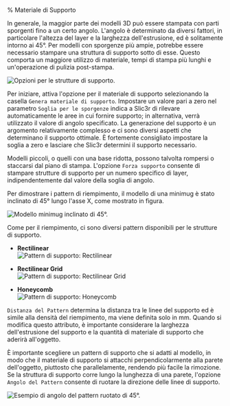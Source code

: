 % Materiale di Supporto

In generale, la maggior parte dei modelli 3D può essere stampata con parti sporgenti fino a un certo angolo. L'angolo è determinato da diversi fattori, in particolare l'altezza del layer e la larghezza dell'estrusione, ed è solitamente intorno ai 45°. Per modelli con sporgenze più ampie, potrebbe essere necessario stampare una struttura di supporto sotto di esse. Questo comporta un maggiore utilizzo di materiale, tempi di stampa più lunghi e un'operazione di pulizia post-stampa.

![Opzioni per le strutture di supporto.](images/support/advanced_support.png "fig:")

Per iniziare, attiva l'opzione per il materiale di supporto selezionando la casella `Genera materiale di supporto`. Impostare un valore pari a zero nel parametro `Soglia per le sporgenze` indica a Slic3r di rilevare automaticamente le aree in cui fornire supporto; in alternativa, verrà utilizzato il valore di angolo specificato. La generazione del supporto è un argomento relativamente complesso e ci sono diversi aspetti che determinano il supporto ottimale. È fortemente consigliato impostare la soglia a zero e lasciare che Slic3r determini il supporto necessario.

Modelli piccoli, o quelli con una base ridotta, possono talvolta rompersi o staccarsi dal piano di stampa. L'opzione `Forza supporto` consente di stampare strutture di supporto per un numero specifico di layer, indipendentemente dal valore della soglia di angolo.

Per dimostrare i pattern di riempimento, il modello di una minimug è stato inclinato di 45° lungo l'asse X, come mostrato in figura.

![Modello minimug inclinato di 45°.](images/support/support_minimug_45deg.png "fig:")

Come per il riempimento, ci sono diversi pattern disponibili per le strutture di supporto.

- **Rectilinear**  
  ![Pattern di supporto: Rectilinear](images/support/support_pattern_rectlinear.png "fig:")

- **Rectilinear Grid**  
  ![Pattern di supporto: Rectilinear Grid](images/support/support_pattern_rectlinear_grid.png "fig:")

- **Honeycomb**  
  ![Pattern di supporto: Honeycomb](images/support/support_pattern_honeycomb.png "fig:")

`Distanza del Pattern` determina la distanza tra le linee del supporto ed è simile alla densità del riempimento, ma viene definita solo in mm. Quando si modifica questo attributo, è importante considerare la larghezza dell'estrusione del supporto e la quantità di materiale di supporto che aderirà all'oggetto.

È importante scegliere un pattern di supporto che si adatti al modello, in modo che il materiale di supporto si attacchi perpendicolarmente alla parete dell'oggetto, piuttosto che parallelamente, rendendo più facile la rimozione. Se la struttura di supporto corre lungo la lunghezza di una parete, l'opzione `Angolo del Pattern` consente di ruotare la direzione delle linee di supporto.

![Esempio di angolo del pattern ruotato di 45°.](images/support/support_pattern_rectlinear_rotated.png "fig:")
